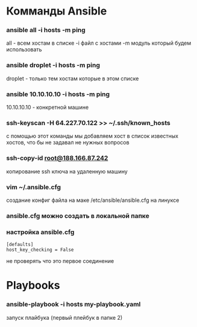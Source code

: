 # Комманды Ansible

### ansible all -i hosts -m ping
all - всем хостам в списке
-i файл с хостами
-m модуль который будем использовать

### ansible droplet -i hosts -m ping
droplet - только тем хостам которые в этом списке

### ansible 10.10.10.10 -i hosts -m ping
10.10.10.10 - конкретной машине

### ssh-keyscan -H 64.227.70.122 >> ~/.ssh/known_hosts
с помощью этот команды мы добавляем хост в список известных хостов, что бы не задавал не нужных вопросов

### ssh-copy-id root@188.166.87.242
копирование ssh ключа на удаленную машину

### vim ~/.ansible.cfg
создание конфиг файла на маке
/etc/ansible/ansible.cfg на линуксе
### ansible.cfg можно создать в локальной папке

### настройка ansible.cfg
```
[defaults]
host_key_checking = False
```
не проверять что это первое соединение

# Playbooks

### ansible-playbook -i hosts my-playbook.yaml
запуск плайбука (первый плейбук в папке 2)